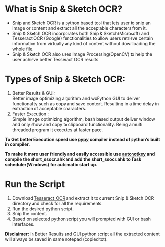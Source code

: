 <h1 id="what-is-snip-&-sketch-ocr">What is Snip &amp; Sketch OCR?</h1>
<ul>
<li>Snip and Sketch OCR is a python based tool that lets user to snip an image or content and extract all the acceptable characters from it.</li>
<li>Snip &amp; Sketch OCR incorporates both Snip &amp; Sketch(Microsoft) and Tesseract OCR (Google) functionalities to allow users retrieve certain information from virtually any kind of content without downloading the whole file.</li>
<li>Snip &amp; Sketch OCR also uses Image Processing(OpenCV) to help the user achieve better Tesseract OCR results.</li>
</ul>
<h1 id="types-of-snip--sketch-ocr">Types of Snip &amp; Sketch OCR:</h1>
<ol>
<li>Better Results &amp; GUI:<br>
Better image optimizing algorithm and wxPython GUI to deliver functionality such as copy and save content. Resulting in a time delay in extraction of acceptable characters.</li>
<li>Faster Execution :<br>
Simple image optimizing algorithm, bash based output deliver window and only show and copy to clipboard functionality. Being a multi threaded program it executes at faster pace.</li>
</ol>
<p><strong>To Get better Execution speed use <a href="https://www.pypy.org/">pypy</a> compiler instead of python’s built in compiler.</strong></p>
<p><strong>To make it more user friendly and easily accessible use <a href="autohotkey.com/">autohotkey</a> and compile the short_ssocr.ahk and add the short_ssocr.ahk to Task scheduler(Windows) for automatic start up.</strong></p>
<h1 id="run-the-script">Run the Script</h1>
<ol>
<li>Download <a href="https://sourceforge.net/projects/tesseract-ocr/">Tesseract_OCR</a> and extract it to current Snip &amp; Sketch OCR directory and check for all the requirements.</li>
<li>Run the desired python script.</li>
<li>Snip the content.</li>
<li>Based on selected python script you will prompted with GUI or bash interfaces.</li>
</ol>
<p><strong>Disclaimer:</strong> In Better Results and GUI python script all the extracted content will always be saved in same notepad (copied.txt).</p>

